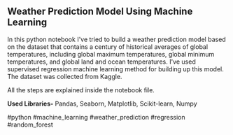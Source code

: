 ## Weather Prediction Model Using Machine Learning

In this python notebook I've tried to build a weather prediction model based on the dataset that contains a century of historical averages of global temperatures, including global maximum temperatures, global minimum temperatures, and global land and ocean temperatures. I've used supervised regression machine learning method for building up this model. The dataset was collected from Kaggle.

All the steps are explained inside the notebook file.

**Used Libraries-** Pandas, Seaborn, Matplotlib, Scikit-learn, Numpy

#python #machine_learning #weather_prediction #regression #random_forest